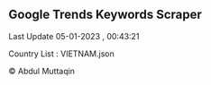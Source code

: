 

## Google Trends Keywords Scraper 
 
Last Update 05-01-2023 , 00:43:21

Country List :
VIETNAM.json



© Abdul Muttaqin 
